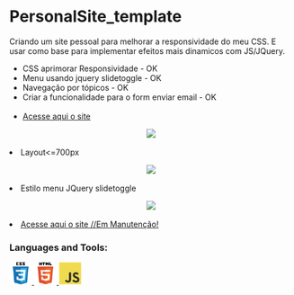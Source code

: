 # PersonalSite_template


<p>Criando um site pessoal para melhorar a responsividade do meu CSS. E usar como base para implementar efeitos mais dinamicos com JS/JQuery.</p>
<ul>
  <li>CSS aprimorar Responsividade  - OK</li>
  <li>Menu usando jquery slidetoggle - OK</li>
  <li>Navegação por tópicos - OK</li>
  <li>Criar a funcionalidade para o form enviar email - OK</li>
  <br/>
  <li><a href="https://cdsalema.github.io/PersonalSite_template/index.html">Acesse aqui o site</a></li>
  
</ul>

<p align=center><img src="https://github.com/cdsalema/PersonalSite_template/blob/master/Assets/images/layoutbase1.png"/></p>
<li>Layout<=700px</li>
<p align=center><img src="https://github.com/cdsalema/PersonalSite_template/blob/master/Assets/images/layoutbase_responsivoNovo.png" width="475"/></p>
<li>Estilo menu JQuery slidetoggle </li>
<p align=center><img src="https://github.com/cdsalema/PersonalSite_template/blob/master/Assets/images/layoutbase_responsivo2.png" width="475"/></p>

<li><a href="https://cdsalema.github.io/PersonalSite_template/index.html">Acesse aqui o site //Em Manutenção!</a></li>

<h3 align="left">Languages and Tools:</h3>
<p align="left"><a href="https://www.w3schools.com/css/" target="_blank" rel="noreferrer"> 
<img src="https://raw.githubusercontent.com/devicons/devicon/master/icons/css3/css3-original-wordmark.svg" alt="css3" width="40" height="40"/> </a>
<a href="https://www.w3.org/html/" target="_blank" rel="noreferrer">
<img src="https://raw.githubusercontent.com/devicons/devicon/master/icons/html5/html5-original-wordmark.svg" alt="html5" width="40" height="40"/> </a>
<a href="https://developer.mozilla.org/en-US/docs/Web/JavaScript" target="_blank" rel="noreferrer"> 
<img src="https://raw.githubusercontent.com/devicons/devicon/master/icons/javascript/javascript-original.svg" alt="javascript" width="40" height="40"/> </a>
